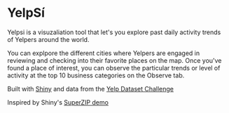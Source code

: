 YelpSí
========

Yelpsi is a visuzaliation tool that let's you explore past daily activity trends of Yelpers around the world.

You can explpore the different cities where Yelpers are engaged in reviewing and checking into their favorite places on the map. 
Once you've found a place of interest, you can observe the particular trends or level of activity at the top 10 business categories on the Observe tab.

Built with [Shiny](http://shiny.rstudio.com/) and data from the [Yelp Dataset Challenge](https://www.yelp.com/dataset_challenge)

Inspired by Shiny's [SuperZIP demo](http://shiny.rstudio.com/gallery/superzip-example.html)